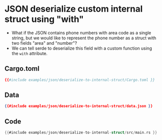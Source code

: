 # JSON deserialize custom internal struct using "with"


* What if the JSON contains phone numbers with area code as a single string, but we would like to represent the phone number as a struct with two fields "area" and "number"?
* We can tell serde to deserialize this field with a custom function using the `with` attribute.


## Cargo.toml

```toml
{{#include examples/json/deserialize-to-internal-struct/Cargo.toml }}
```

## Data

```json
{{#include examples/json/deserialize-to-internal-struct/data.json }}
```

## Code

```rust
{{#include examples/json/deserialize-to-internal-struct/src/main.rs }}
```


